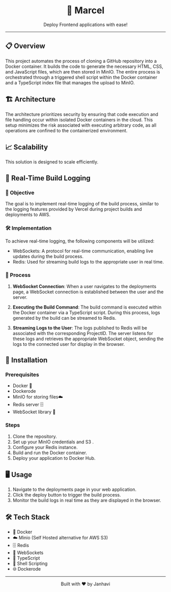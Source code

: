
<div align="center">
<!--   <img src="https://github.com/ijanhv/dockify-api/raw/main/public/logo.png" alt="Dockify Logo" width="200"/> -->
  <h1>🚀 Marcel</h1>
  <p>Deploy Frontend applications with ease!</p>
</div>


---

## 📋 Overview

This project automates the process of cloning a GitHub repository into a Docker container. It builds the code to generate the necessary HTML, CSS, and JavaScript files, which are then stored in MinIO. The entire process is orchestrated through a triggered shell script within the Docker container and a TypeScript index file that manages the upload to MinIO.

## 🏗️ Architecture

The architecture prioritizes security by ensuring that code execution and file handling occur within isolated Docker containers in the cloud. This setup minimizes the risk associated with executing arbitrary code, as all operations are confined to the containerized environment.

## 📈 Scalability

This solution is designed to scale efficiently.

## 🔄 Real-Time Build Logging

### 🎯 Objective

The goal is to implement real-time logging of the build process, similar to the logging features provided by Vercel during project builds and deployments to AWS.

### 🛠️ Implementation

To achieve real-time logging, the following components will be utilized:

- WebSockets: A protocol for real-time communication, enabling live updates during the build process.
- Redis: Used for streaming build logs to the appropriate user in real time.

### 🔄 Process

1. **WebSocket Connection**: When a user navigates to the deployments page, a WebSocket connection is established between the user and the server.

2. **Executing the Build Command**: The build command is executed within the Docker container via a TypeScript script. During this process, logs generated by the build can be streamed to Redis.

3. **Streaming Logs to the User**: The logs published to Redis will be associated with the corresponding ProjectID. The server listens for these logs and retrieves the appropriate WebSocket object, sending the logs to the connected user for display in the browser.

## 🚀 Installation

### Prerequisites

- Docker 🐳
- Dockerode
- MinIO for storing files☁️
- Redis server 🗄️
- WebSocket library 🔌

### Steps

1. Clone the repository.
2. Set up your MinIO credentials and S3 .
3. Configure your Redis instance.
4. Build and run the Docker container.
5. Deploy your application to Docker Hub.

## 🖥️ Usage

1. Navigate to the deployments page in your web application.
2. Click the deploy button to trigger the build process.
3. Monitor the build logs in real time as they are displayed in the browser.

## 🛠️ Tech Stack

- 🐳 Docker
- ☁️ Minio (Self Hosted alternative for AWS S3)
- 🗄️ Redis
- 🔌 WebSockets
- 📜 TypeScript
- 🐚 Shell Scripting
- 🌐 Dockerode

---

<div align="center">
  <p>Built with ❤️ by Janhavi</p>
</div>
